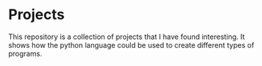 # Projects
This repository is a collection of projects that I have found interesting. 
It shows how the python language could be used to create different types of programs.
